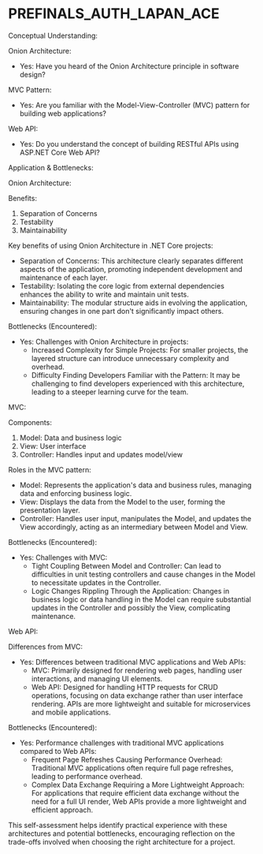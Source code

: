 # PREFINALS_AUTH_LAPAN_ACE

 Conceptual Understanding:

 Onion Architecture:
- Yes: Have you heard of the Onion Architecture principle in software design?

 MVC Pattern:
- Yes: Are you familiar with the Model-View-Controller (MVC) pattern for building web applications?

 Web API:
- Yes: Do you understand the concept of building RESTful APIs using ASP.NET Core Web API?

 Application & Bottlenecks:

 Onion Architecture:

 Benefits:
1. Separation of Concerns
2. Testability
3. Maintainability

Key benefits of using Onion Architecture in .NET Core projects:
- Separation of Concerns: This architecture clearly separates different aspects of the application, promoting independent development and maintenance of each layer.
- Testability: Isolating the core logic from external dependencies enhances the ability to write and maintain unit tests.
- Maintainability: The modular structure aids in evolving the application, ensuring changes in one part don't significantly impact others.

 Bottlenecks (Encountered):
- Yes: Challenges with Onion Architecture in projects:
  - Increased Complexity for Simple Projects: For smaller projects, the layered structure can introduce unnecessary complexity and overhead.
  - Difficulty Finding Developers Familiar with the Pattern: It may be challenging to find developers experienced with this architecture, leading to a steeper learning curve for the team.

 MVC:

 Components:
1. Model: Data and business logic
2. View: User interface
3. Controller: Handles input and updates model/view

Roles in the MVC pattern:
- Model: Represents the application's data and business rules, managing data and enforcing business logic.
- View: Displays the data from the Model to the user, forming the presentation layer.
- Controller: Handles user input, manipulates the Model, and updates the View accordingly, acting as an intermediary between Model and View.

 Bottlenecks (Encountered):
- Yes: Challenges with MVC:
  - Tight Coupling Between Model and Controller: Can lead to difficulties in unit testing controllers and cause changes in the Model to necessitate updates in the Controller.
  - Logic Changes Rippling Through the Application: Changes in business logic or data handling in the Model can require substantial updates in the Controller and possibly the View, complicating maintenance.

 Web API:

 Differences from MVC:
- Yes: Differences between traditional MVC applications and Web APIs:
  - MVC: Primarily designed for rendering web pages, handling user interactions, and managing UI elements.
  - Web API: Designed for handling HTTP requests for CRUD operations, focusing on data exchange rather than user interface rendering. APIs are more lightweight and suitable for microservices and mobile applications.

 Bottlenecks (Encountered):
- Yes: Performance challenges with traditional MVC applications compared to Web APIs:
  - Frequent Page Refreshes Causing Performance Overhead: Traditional MVC applications often require full page refreshes, leading to performance overhead.
  - Complex Data Exchange Requiring a More Lightweight Approach: For applications that require efficient data exchange without the need for a full UI render, Web APIs provide a more lightweight and efficient approach.

This self-assessment helps identify practical experience with these architectures and potential bottlenecks, encouraging reflection on the trade-offs involved when choosing the right architecture for a project.
